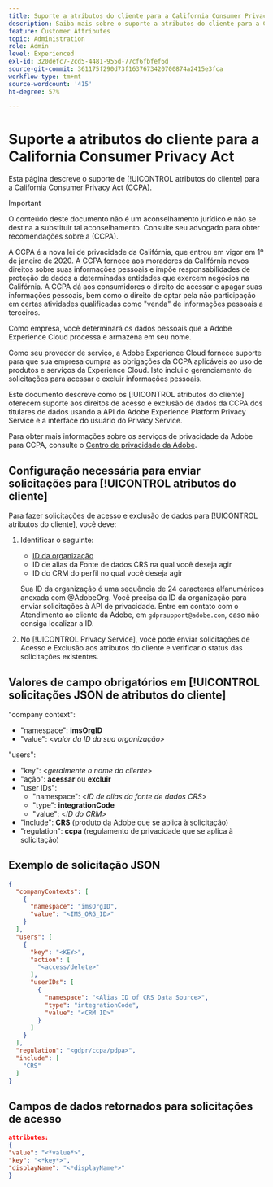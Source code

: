 ```yaml
---
title: Suporte a atributos do cliente para a California Consumer Privacy Act
description: Saiba mais sobre o suporte a atributos do cliente para a California Consumer Privacy Act.
feature: Customer Attributes
topic: Administration
role: Admin
level: Experienced
exl-id: 320defc7-2cd5-4481-955d-77cf6fbfef6d
source-git-commit: 361175f290d73f1637673420700874a2415e3fca
workflow-type: tm+mt
source-wordcount: '415'
ht-degree: 57%

---
```


# Suporte a atributos do cliente para a California Consumer Privacy Act

Esta página descreve o suporte de [!UICONTROL atributos do cliente] para a California Consumer Privacy Act (CCPA).

>[!IMPORTANT]
>
>O conteúdo deste documento não é um aconselhamento jurídico e não se destina a substituir tal aconselhamento. Consulte seu advogado para obter recomendações sobre a (CCPA).

A CCPA é a nova lei de privacidade da Califórnia, que entrou em vigor em 1º de janeiro de 2020. A CCPA fornece aos moradores da Califórnia novos direitos sobre suas informações pessoais e impõe responsabilidades de proteção de dados a determinadas entidades que exercem negócios na Califórnia. A CCPA dá aos consumidores o direito de acessar e apagar suas informações pessoais, bem como o direito de optar pela não participação em certas atividades qualificadas como &quot;venda&quot; de informações pessoais a terceiros.

Como empresa, você determinará os dados pessoais que a Adobe Experience Cloud processa e armazena em seu nome.

Como seu provedor de serviço, a Adobe Experience Cloud fornece suporte para que sua empresa cumpra as obrigações da CCPA aplicáveis ao uso de produtos e serviços da Experience Cloud. Isto inclui o gerenciamento de solicitações para acessar e excluir informações pessoais.

Este documento descreve como os [!UICONTROL atributos do cliente] oferecem suporte aos direitos de acesso e exclusão de dados da CCPA dos titulares de dados usando a API do Adobe Experience Platform Privacy Service e a interface do usuário do Privacy Service.

Para obter mais informações sobre os serviços de privacidade da Adobe para CCPA, consulte o [Centro de privacidade da Adobe](https://www.adobe.com/privacy/ccpa.html).

## Configuração necessária para enviar solicitações para [!UICONTROL atributos do cliente]

Para fazer solicitações de acesso e exclusão de dados para [!UICONTROL atributos do cliente], você deve:

1. Identificar o seguinte:

   * [ID da organização](../../administration/organizations.md)
   * ID de alias da Fonte de dados CRS na qual você deseja agir
   * ID do CRM do perfil no qual você deseja agir

   Sua ID da organização é uma sequência de 24 caracteres alfanuméricos anexada com @AdobeOrg. Você precisa da ID da organização para enviar solicitações à API de privacidade. Entre em contato com o Atendimento ao cliente da Adobe, em `gdprsupport@adobe.com`, caso não consiga localizar a ID.

1. No [!UICONTROL Privacy Service], você pode enviar solicitações de Acesso e Exclusão aos atributos do cliente e verificar o status das solicitações existentes.

## Valores de campo obrigatórios em [!UICONTROL solicitações JSON de atributos do cliente]

&quot;company context&quot;:

* &quot;namespace&quot;: **imsOrgID**
* &quot;value&quot;: &lt;*valor da ID da sua organização*>

&quot;users&quot;:

* &quot;key&quot;: &lt;*geralmente o nome do cliente*>
* &quot;ação&quot;: **acessar** ou **excluir**
* &quot;user IDs&quot;:
   * &quot;namespace&quot;: &lt;*ID de alias da fonte de dados CRS*>
   * &quot;type&quot;: **integrationCode**
   * &quot;value&quot;: &lt;*ID do CRM*>
* &quot;include&quot;: **CRS** (produto da Adobe que se aplica à solicitação)
* &quot;regulation&quot;: **ccpa** (regulamento de privacidade que se aplica à solicitação)

## Exemplo de solicitação JSON

```json
{
  "companyContexts": [
    {
      "namespace": "imsOrgID",
      "value": "<IMS_ORG_ID>"
    }
  ],
  "users": [
    {
      "key": "<KEY>",
      "action": [
        "<access/delete>"
      ],
      "userIDs": [
        {
          "namespace": "<Alias ID of CRS Data Source>",
          "type": "integrationCode",
          "value": "<CRM ID>"
        }
      ]
    }
  ],
  "regulation": "<gdpr/ccpa/pdpa>",
  "include": [
    "CRS"
  ]
}
```

## Campos de dados retornados para solicitações de acesso

```json
attributes:
{
"value": "<*value*>",
"key": "<*key*>",
"displayName": "<*displayName*>"
}
```
